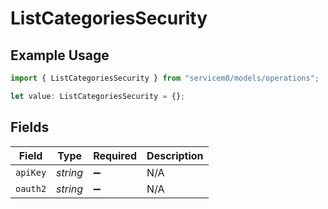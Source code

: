 # ListCategoriesSecurity

## Example Usage

```typescript
import { ListCategoriesSecurity } from "servicem8/models/operations";

let value: ListCategoriesSecurity = {};
```

## Fields

| Field              | Type               | Required           | Description        |
| ------------------ | ------------------ | ------------------ | ------------------ |
| `apiKey`           | *string*           | :heavy_minus_sign: | N/A                |
| `oauth2`           | *string*           | :heavy_minus_sign: | N/A                |